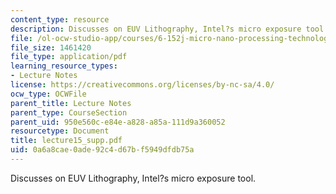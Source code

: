 ```yaml
---
content_type: resource
description: Discusses on EUV Lithography, Intel?s micro exposure tool.
file: /ol-ocw-studio-app/courses/6-152j-micro-nano-processing-technology-fall-2005/0a6a8cae0ade92c4d67bf5949dfdb75a_lecture15_supp.pdf
file_size: 1461420
file_type: application/pdf
learning_resource_types:
- Lecture Notes
license: https://creativecommons.org/licenses/by-nc-sa/4.0/
ocw_type: OCWFile
parent_title: Lecture Notes
parent_type: CourseSection
parent_uid: 950e560c-e84e-a828-a85a-111d9a360052
resourcetype: Document
title: lecture15_supp.pdf
uid: 0a6a8cae-0ade-92c4-d67b-f5949dfdb75a
---
```

Discusses on EUV Lithography, Intel?s micro exposure tool.